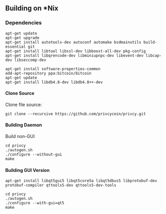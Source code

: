 ## Building on *Nix

### Dependencies

```
apt-get update
apt-get upgrade
apt-get install autotools-dev autoconf automake bsdmainutils build-essential git
apt-get install libtool libssl-dev libboost-all-dev pkg-config 
apt-get install libqrencode-dev libminiupnpc-dev libevent-dev libcap-dev libseccomp-dev 
```
```
apt-get install software-properties-common
add-apt-repository ppa:bitcoin/bitcoin
apt-get update
apt-get install libdb4.8-dev libdb4.8++-dev
```
#### Clone Source

Clone file source:

`git clone --recursive https://github.com/privcycoin/privcy.git`

#### Building Daemon

Build non-GUI

    cd privcy
    ./autogen.sh
    ./configure --without-gui
    make


#### Building GUI Version

```
apt-get install libqt5gui5 libqt5core5a libqt5dbus5 libprotobuf-dev protobuf-compiler qttools5-dev qttools5-dev-tools
```

    cd privcy
    ./autogen.sh
    ./configure --with-gui=qt5 
    make
